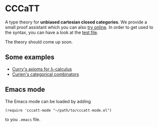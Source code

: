 # CCCaTT

A type theory for **unbiased cartesian closed categories**. We provide a small proof assistant which you can also [try online](https://smimram.github.io/cccatt/). In order to get used to the syntax, you can have a look at the [test file](test/test.cccatt).

The theory should come up soon.

## Some examples

- [Curry's axioms for λ-calculus](examples/curry.cccatt)
- [Curien's categorical combinators](examples/curien.cccatt)

## Emacs mode

The Emacs mode can be loaded by adding

```
(require 'cccatt-mode "~/path/to/cccatt-mode.el")
```

to you `.emacs` file.
